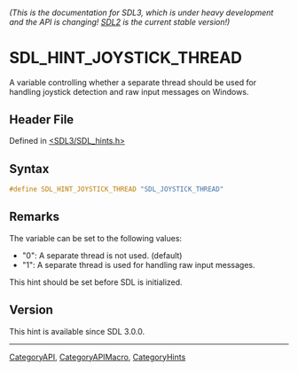###### (This is the documentation for SDL3, which is under heavy development and the API is changing! [SDL2](https://wiki.libsdl.org/SDL2/) is the current stable version!)
# SDL_HINT_JOYSTICK_THREAD

A variable controlling whether a separate thread should be used for handling joystick detection and raw input messages on Windows.

## Header File

Defined in [<SDL3/SDL_hints.h>](https://github.com/libsdl-org/SDL/blob/main/include/SDL3/SDL_hints.h)

## Syntax

```c
#define SDL_HINT_JOYSTICK_THREAD "SDL_JOYSTICK_THREAD"
```

## Remarks

The variable can be set to the following values:

- "0": A separate thread is not used. (default)
- "1": A separate thread is used for handling raw input messages.

This hint should be set before SDL is initialized.

## Version

This hint is available since SDL 3.0.0.

----
[CategoryAPI](CategoryAPI), [CategoryAPIMacro](CategoryAPIMacro), [CategoryHints](CategoryHints)

